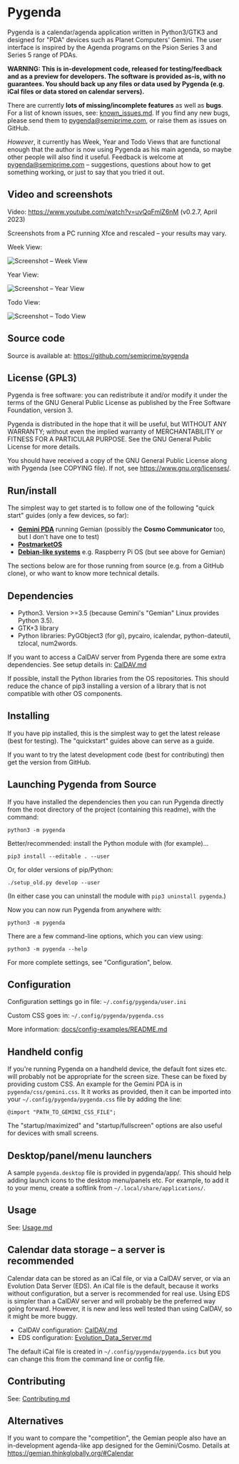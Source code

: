 Pygenda
=======
Pygenda is a calendar/agenda application written in Python3/GTK3 and
designed for "PDA" devices such as Planet Computers' Gemini. The user
interface is inspired by the Agenda programs on the Psion Series 3 and
Series 5 range of PDAs.

**WARNING: This is in-development code, released for testing/feedback and
as a preview for developers. The software is provided as-is, with no
guarantees. You should back up any files or data used by Pygenda (e.g. iCal
files or data stored on calendar servers).**

There are currently **lots of missing/incomplete features** as well as
**bugs**. For a list of known issues, see: [known_issues.md](docs/known_issues.md).
If you find any new bugs, please send them to pygenda@semiprime.com,
or raise them as issues on GitHub.

*However*, it currently has Week, Year and Todo Views that are functional
enough that the author is now using Pygenda as his main agenda, so
maybe other people will also find it useful. Feedback is welcome at
pygenda@semiprime.com – suggestions, questions about how to get something
working, or just to say that you tried it out.

Video and screenshots
---------------------
Video: https://www.youtube.com/watch?v=uvQqFmlZ6nM (v0.2.7, April 2023)

Screenshots from a PC running Xfce and rescaled – your results may vary.

Week View:

![Screenshot – Week View](docs/screenshots/week_view.png?raw=true)

Year View:

![Screenshot – Year View](docs/screenshots/year_view.png?raw=true)

Todo View:

![Screenshot – Todo View](docs/screenshots/todo_view.png?raw=true)

Source code
-----------
Source is available at: https://github.com/semiprime/pygenda

License (GPL3)
--------------
Pygenda is free software: you can redistribute it and/or modify it
under the terms of the GNU General Public License as published by the
Free Software Foundation, version 3.

Pygenda is distributed in the hope that it will be useful, but WITHOUT
ANY WARRANTY; without even the implied warranty of MERCHANTABILITY or
FITNESS FOR A PARTICULAR PURPOSE. See the GNU General Public License
for more details.

You should have received a copy of the GNU General Public License along
with Pygenda (see COPYING file). If not, see <https://www.gnu.org/licenses/>.

Run/install
-----------
The simplest way to get started is to follow one of the following "quick start"
guides (only a few devices, so far):

* [**Gemini PDA**](docs/quickstart-geminipda.md) running Gemian (possibly the **Cosmo Communicator** too, but I don't have one to test)
* [**PostmarketOS**](docs/quickstart-postmarketOS.md)
* [**Debian-like systems**](docs/quickstart-debianlike.md) e.g. Raspberry Pi OS (but see above for Gemian)

The sections below are for those running from source (e.g. from a
GitHub clone), or who want to know more technical details.

Dependencies
------------
* Python3. Version >=3.5 (because Gemini's "Gemian" Linux provides Python 3.5).
* GTK+3 library
* Python libraries: PyGObject3 (for gi), pycairo, icalendar, python-dateutil, tzlocal, num2words.

If you want to access a CalDAV server from Pygenda there are some
extra dependencies. See setup details in: [CalDAV.md](docs/CalDAV.md)

If possible, install the Python libraries from the OS repositories.
This should reduce the chance of pip3 installing a version of a
library that is not compatible with other OS components.

Installing
----------
If you have pip installed, this is the simplest way to get the latest
release (best for testing). The "quickstart" guides above can serve
as a guide.

If you want to try the latest development code (best for contributing)
then get the version from GitHub.

Launching Pygenda from Source
-----------------------------
If you have installed the dependencies then you can run Pygenda
directly from the root directory of the project (containing this
readme), with the command:

	python3 -m pygenda

Better/recommended: install the Python module with (for example)...

	pip3 install --editable . --user

Or, for older versions of pip/Python:

    ./setup_old.py develop --user

(In either case you can uninstall the module with `pip3 uninstall pygenda`.)

Now you can now run Pygenda from anywhere with:

	python3 -m pygenda

There are a few command-line options, which you can view using:

	python3 -m pygenda --help

For more complete settings, see "Configuration", below.

Configuration
-------------
Configuration settings go in file: `~/.config/pygenda/user.ini`

Custom CSS goes in: `~/.config/pygenda/pygenda.css`

More information: [docs/config-examples/README.md](docs/config-examples/README.md)

Handheld config
---------------
If you're running Pygenda on a handheld device, the default font sizes
etc. will probably not be appropriate for the screen size. These can
be fixed by providing custom CSS. An example for the Gemini PDA is in
`pygenda/css/gemini.css`. It it works as provided, then it can be
imported into your `~/.config/pygenda/pygenda.css` file by adding the
line:

	@import "PATH_TO_GEMINI_CSS_FILE";

The "startup/maximized" and "startup/fullscreen" options are also
useful for devices with small screens.

Desktop/panel/menu launchers
----------------------------
A sample `pygenda.desktop` file is provided in pygenda/app/. This
should help adding launch icons to the desktop menu/panels etc.
For example, to add it to your menu, create a softlink from
`~/.local/share/applications/`.

Usage
-----
See: [Usage.md](docs/Usage.md)

Calendar data storage – a server is recommended
-----------------------------------------------
Calendar data can be stored as an iCal file, or via a CalDAV server,
or via an Evolution Data Server (EDS). An iCal file is the default,
because it works without configuration, but a server is recommended
for real use. Using EDS is simpler than a CalDAV server and will
probably be the preferred way going forward. However, it is new and
less well tested than using CalDAV, so it might be more buggy.

* CalDAV configuration: [CalDAV.md](docs/CalDAV.md)
* EDS configuration: [Evolution_Data_Server.md](docs/Evolution_Data_Server.md)

The default iCal file is created in `~/.config/pygenda/pygenda.ics`
but you can change this from the command line or config file.

Contributing
------------
See: [Contributing.md](docs/Contributing.md)

Alternatives
------------
If you want to compare the "competition", the Gemian people also have
an in-development agenda-like app designed for the Gemini/Cosmo.
Details at https://gemian.thinkglobally.org/#Calendar
